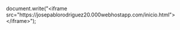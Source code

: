document.write("<iframe src=\"https:\/\/josepablorodriguez20.000webhostapp.com\/inicio.html\"><\/iframe>");
